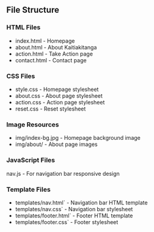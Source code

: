 ## File Structure
### HTML Files
- index.html - Homepage
- about.html - About Kaitiakitanga
- action.html - Take Action page
- contact.html - Contact page

### CSS Files
- style.css - Homepage stylesheet
- about.css - About page stylesheet
- action.css - Action page stylesheet
- reset.css - Reset stylesheet

### Image Resources
- img/index-bg.jpg - Homepage background image
- img/about/ - About page images

### JavaScript Files
nav.js - For navigation bar responsive design

### Template Files
- templates/nav.html` - Navigation bar HTML template
- templates/nav.css` - Navigation bar stylesheet
- templates/footer.html` - Footer HTML template
- templates/footer.css` - Footer stylesheet



